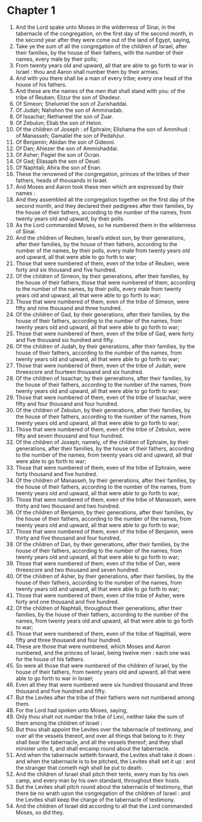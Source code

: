 # Chapter 1

1. And the Lord spake unto Moses in the wilderness of Sinai, in the tabernacle of the congregation, on the first day of the second month, in the second year after they were come out of the land of Egypt, saying,
2. Take ye the sum of all the congregation of the children of Israel, after their families, by the house of their fathers, with the number of their names, every male by their polls;
3. From twenty years old and upward, all that are able to go forth to war in Israel : thou and Aaron shall number them by their armies.
4. And with you there shall be a man of every tribe; every one head of the house of his fathers.
5. And these are the names of the men that shall stand with you: of the tribe of Reuben; Elizur the son of Shedeur.
6. Of Simeon; Shelumiel the son of Zurishaddai.
7. Of Judah; Nahshon the son of Amminadab.
8. Of Issachar; Nethaneel the son of Zuar.
9. Of Zebulun; Eliab the son of Helon.
10. Of the children of Joseph : of Ephraim; Elishama the son of Ammihud : of Manasseh; Gamaliel the son of Pedahzur.
11. Of Benjamin; Abidan the son of Gideoni.
12. Of Dan; Ahiezer the son of Ammishaddai.
13. Of Asher; Pagiel the son of Ocran.
14. Of Gad; Eliasaph the son of Deuel.
15. Of Naphtali; Ahira the son of Enan.
16. These the renowned of the congregation, princes of the tribes of their fathers, heads of thousands in Israel.
17. And Moses and Aaron took these men which are expressed by their names :
18. And they assembled all the congregation together on the first day of the second month, and they declared their pedigrees after their families, by the house of their fathers, according to the number of the names, from twenty years old and upward, by their polls.
19. As the Lord commanded Moses, so he numbered them in the wilderness of Sinai.
20. And the children of Reuben, Israel’s eldest son, by their generations, after their families, by the house of their fathers, according to the number of the names, by their polls, every male from twenty years old and upward, all that were able to go forth to war;
21. Those that were numbered of them, even of the tribe of Reuben, were forty and six thousand and five hundred.
22. Of the children of Simeon, by their generations, after their families, by the house of their fathers, those that were numbered of them, according to the number of the names, by their polls, every male from twenty years old and upward, all that were able to go forth to war;
23. Those that were numbered of them, even of the tribe of Simeon, were fifty and nine thousand and three hundred.
24. Of the children of Gad, by their generations, after their families, by the house of their fathers, according to the number of the names, from twenty years old and upward, all that were able to go forth to war;
25. Those that were numbered of them, even of the tribe of Gad, were forty and five thousand six hundred and fifty.
26. Of the children of Judah, by their generations, after their families, by the house of their fathers, according to the number of the names, from twenty years old and upward, all that were able to go forth to war;
27. Those that were numbered of them, even of the tribe of Judah, were threescore and fourteen thousand and six hundred.
28. Of the children of Issachar, by their generations, after their families, by the house of their fathers, according to the number of the names, from twenty years old and upward, all that were able to go forth to war;
29. Those that were numbered of them, even of the tribe of Issachar, were fifty and four thousand and four hundred.
30. Of the children of Zebulun, by their generations, after their families, by the house of their fathers, according to the number of the names, from twenty years old and upward, all that were able to go forth to war;
31. Those that were numbered of them, even of the tribe of Zebulun, were fifty and seven thousand and four hundred.
32. Of the children of Joseph, namely, of the children of Ephraim, by their generations, after their families, by the house of their fathers, according to the number of the names, from twenty years old and upward, all that were able to go forth to war;
33. Those that were numbered of them, even of the tribe of Ephraim, were forty thousand and five hundred.
34. Of the children of Manasseh, by their generations, after their families, by the house of their fathers, according to the number of the names, from twenty years old and upward, all that were able to go forth to war;
35. Those that were numbered of them, even of the tribe of Manasseh, were thirty and two thousand and two hundred.
36. Of the children of Benjamin, by their generations, after their families, by the house of their fathers, according to the number of the names, from twenty years old and upward, all that were able to go forth to war;
37. Those that were numbered of them, even of the tribe of Benjamin, were thirty and five thousand and four hundred.
38. Of the children of Dan, by their generations, after their families, by the house of their fathers, according to the number of the names, from twenty years old and upward, all that were able to go forth to war;
39. Those that were numbered of them, even of the tribe of Dan, were threescore and two thousand and seven hundred.
40. Of the children of Asher, by their generations, after their families, by the house of their fathers, according to the number of the names, from twenty years old and upward, all that were able to go forth to war;
41. Those that were numbered of them, even of the tribe of Asher, were forty and one thousand and five hundred.
42. Of the children of Naphtali, throughout their generations, after their families, by the house of their fathers, according to the number of the names, from twenty years old and upward, all that were able to go forth to war;
43. Those that were numbered of them, even of the tribe of Naphtali, were fifty and three thousand and four hundred.
44. These are those that were numbered, which Moses and Aaron numbered, and the princes of Israel, being twelve men : each one was for the house of his fathers.
45. So were all those that were numbered of the children of Israel, by the house of their fathers, from twenty years old and upward, all that were able to go forth to war in Israel;
46. Even all they that were numbered were six hundred thousand and three thousand and five hundred and fifty.
47. But the Levites after the tribe of their fathers were not numbered among them.
48. For the Lord had spoken unto Moses, saying,
49. Only thou shalt not number the tribe of Levi, neither take the sum of them among the children of Israel :
50. But thou shalt appoint the Levites over the tabernacle of testimony, and over all the vessels thereof, and over all things that belong to it: they shall bear the tabernacle, and all the vessels thereof; and they shall minister unto it, and shall encamp round about the tabernacle.
51. And when the tabernacle setteth forward, the Levites shall take it down : and when the tabernacle is to be pitched, the Levites shall set it up : and the stranger that cometh nigh shall be put to death.
52. And the children of Israel shall pitch their tents, every man by his own camp, and every man by his own standard, throughout their hosts.
53. But the Levites shall pitch round about the tabernacle of testimony, that there be no wrath upon the congregation of the children of Israel : and the Levites shall keep the charge of the tabernacle of testimony.
54. And the children of Israel did according to all that the Lord commanded Moses, so did they.

